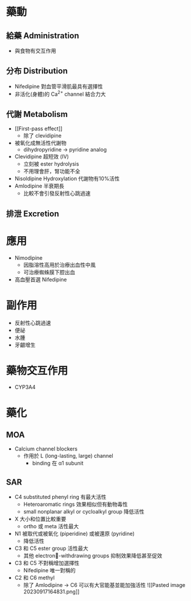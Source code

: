 # 藥動
## 給藥 Administration
- 與食物有交互作用
## 分布 Distribution
- Nifedipine 對血管平滑肌最具有選擇性
- 非活化(身體)的 Ca<sup>2+</sup> channel 結合力大
## 代謝 Metabolism
- [[First-pass effect]] 
	- 除了 clevidipine
- 被氧化成無活性代謝物
	- dihydropyridine $\rightarrow$ pyridine analog
- Clevidipine 超短效 (IV)
	- 立刻被 ester hydrolysis
	- 不用理會肝，腎功能不全
- Nisoldipine Hydroxylation 代謝物有10%活性
- Amlodipine 半衰期長
	- 比較不會引發反射性心跳過速
## 排泄 Excretion
# 應用
- Nimodipine 
	- 因脂溶性高用於治療出血性中風
	- 可治療蜘蛛膜下腔出血
- 高血壓首選 Nifedipine 
# 副作用
-  反射性心跳過速
- 便祕
- 水腫
- 牙齦增生
# 藥物交互作用
- CYP3A4
# 藥化
## MOA
- Calcium channel blockers
	- 作用於 L (long-lasting, large) channel
		- binding 在 α1 subunit
## SAR
- C4 substituted phenyl ring 有最大活性
	- Heteroaromatic rings 效果相似但有動物毒性
	- small nonplanar alkyl or cycloalkyl group 降低活性
- X 大小和位置比較重要
	- ortho 或 meta 活性最大
- N1 被取代或被氧化 (piperidine) 或被還原 (pyridine)
	- 降低活性
- C3 和 C5 ester group 活性最大
	- 其他 electron-withdrawing groups 抑制效果降低甚至促效
- C3 和 C5 不對稱增加選擇性
	- Nifedipine 唯一對稱的
- C2 和 C6 methyl
	- 除了 Amlodipine $\rightarrow$ C6 可以有大官能基並能加強活性
![[Pasted image 20230917164831.png]]

